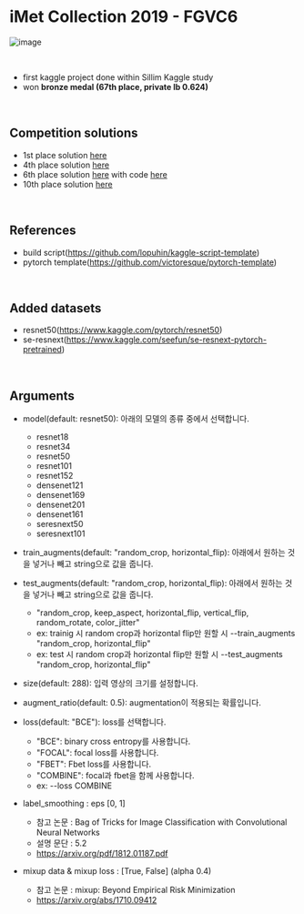 # iMet Collection 2019 - FGVC6

![image](https://user-images.githubusercontent.com/40786348/64306284-3a9b1c80-cfcd-11e9-9180-a5228370262d.png)

<br>

* first kaggle project done within Sillim Kaggle study
* won **bronze medal (67th place, private lb 0.624)**

<br>

## Competition solutions 
* 1st place solution [here](https://www.kaggle.com/c/imet-2019-fgvc6/discussion/94687#latest-570986) 
* 4th place solution [here](https://www.kaggle.com/c/imet-2019-fgvc6/discussion/94817#latest-550074)
* 6th place solution [here](https://www.kaggle.com/c/imet-2019-fgvc6/discussion/95282#latest-550969) with code [here](https://github.com/YU1ut/imet-6th-soltuion)
* 10th place solution [here](https://www.kaggle.com/c/imet-2019-fgvc6/discussion/95311#latest-568748)
<br>

## References

- build script(https://github.com/lopuhin/kaggle-script-template)
- pytorch template(https://github.com/victoresque/pytorch-template)

<br>

## Added datasets

- resnet50(https://www.kaggle.com/pytorch/resnet50)
- se-resnext(https://www.kaggle.com/seefun/se-resnext-pytorch-pretrained)

<br>

## Arguments

- model(default: resnet50): 아래의 모델의 종류 중에서 선택합니다.
    - resnet18
    - resnet34
    - resnet50
    - resnet101
    - resnet152
    - densenet121
    - densenet169
    - densenet201
    - densenet161
    - seresnext50
    - seresnext101


- train_augments(default: "random_crop, horizontal_flip): 아래에서 원하는 것을 넣거나 빼고 string으로 값을 줍니다.
- test_augments(default: "random_crop, horizontal_flip): 아래에서 원하는 것을 넣거나 빼고 string으로 값을 줍니다.
    - "random_crop, keep_aspect, horizontal_flip, vertical_flip, random_rotate, color_jitter"
    - ex: trainig 시 random crop과 horizontal flip만 원할 시 --train_augments "random_crop, horizontal_flip"
    - ex: test 시 random crop과 horizontal flip만 원할 시 --test_augments "random_crop, horizontal_flip"


- size(default: 288): 입력 영상의 크기를 설정합니다.
- augment_ratio(default: 0.5): augmentation이 적용되는 확률입니다.

- loss(default: "BCE"): loss를 선택합니다.
    - "BCE": binary cross entropy를 사용합니다.
    - "FOCAL": focal loss를 사용합니다.
    - "FBET": Fbet loss를 사용합니다.
    - "COMBINE": focal과 fbet을 함께 사용합니다.
    - ex: --loss COMBINE
 - label_smoothing : eps [0, 1]
    - 참고 논문 : Bag of Tricks for Image Classification with Convolutional Neural Networks
    - 설명 문단 : 5.2
    - https://arxiv.org/pdf/1812.01187.pdf
 - mixup data & mixup loss : [True, False] (alpha 0.4)
    - 참고 논문 : mixup: Beyond Empirical Risk Minimization
    - https://arxiv.org/abs/1710.09412
